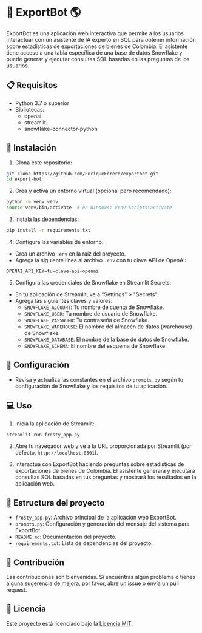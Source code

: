 # 🤖 ExportBot 🌎

ExportBot es una aplicación web interactiva que permite a los usuarios interactuar con un asistente de IA experto en SQL para obtener información sobre estadísticas de exportaciones de bienes de Colombia. El asistente tiene acceso a una tabla específica de una base de datos Snowflake y puede generar y ejecutar consultas SQL basadas en las preguntas de los usuarios.

## 📋 Requisitos

- Python 3.7 o superior
- Bibliotecas:
  - openai
  - streamlit
  - snowflake-connector-python

## 🚀 Instalación

1. Clona este repositorio:

```bash
git clone https://github.com/EnriqueForero/exportbot.git
cd export-bot
```

2. Crea y activa un entorno virtual (opcional pero recomendado):

```bash
python -m venv venv
source venv/bin/activate  # en Windows: venv\Scripts\activate
```

3. Instala las dependencias:

```bash
pip install -r requirements.txt
```

4. Configura las variables de entorno:

- Crea un archivo `.env` en la raíz del proyecto.
- Agrega la siguiente línea al archivo `.env` con tu clave API de OpenAI:

```
OPENAI_API_KEY=tu-clave-api-openai
```

5. Configura las credenciales de Snowflake en Streamlit Secrets:

- En tu aplicación de Streamlit, ve a "Settings" > "Secrets".
- Agrega las siguientes claves y valores:
  - `SNOWFLAKE_ACCOUNT`: Tu nombre de cuenta de Snowflake.
  - `SNOWFLAKE_USER`: Tu nombre de usuario de Snowflake.
  - `SNOWFLAKE_PASSWORD`: Tu contraseña de Snowflake.
  - `SNOWFLAKE_WAREHOUSE`: El nombre del almacén de datos (warehouse) de Snowflake.
  - `SNOWFLAKE_DATABASE`: El nombre de la base de datos de Snowflake.
  - `SNOWFLAKE_SCHEMA`: El nombre del esquema de Snowflake.

## 🔧 Configuración

- Revisa y actualiza las constantes en el archivo `prompts.py` según tu configuración de Snowflake y los requisitos de tu aplicación.

## 💻 Uso

1. Inicia la aplicación de Streamlit:

```bash
streamlit run frosty_app.py
```

2. Abre tu navegador web y ve a la URL proporcionada por Streamlit (por defecto, `http://localhost:8501`).

3. Interactúa con ExportBot haciendo preguntas sobre estadísticas de exportaciones de bienes de Colombia. El asistente generará y ejecutará consultas SQL basadas en tus preguntas y mostrará los resultados en la aplicación web.

## 📂 Estructura del proyecto

- `frosty_app.py`: Archivo principal de la aplicación web ExportBot.
- `prompts.py`: Configuración y generación del mensaje del sistema para ExportBot.
- `README.md`: Documentación del proyecto.
- `requirements.txt`: Lista de dependencias del proyecto.

## 🤝 Contribución

Las contribuciones son bienvenidas. Si encuentras algún problema o tienes alguna sugerencia de mejora, por favor, abre un issue o envía un pull request.

## 📄 Licencia

Este proyecto está licenciado bajo la [Licencia MIT](LICENSE).
